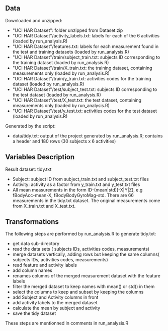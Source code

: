 Data
--------

Downloaded and unzipped:
  - "UCI HAR Dataset": folder unzipped from Dataset.zip
  - "UCI HAR Dataset"/activity_labels.txt: labels for each of the 6 activities (loaded by run_analysis.R)
  - "UCI HAR Dataset"/features.txt: labels for each measurement found in the test and training datasets (loaded by run_analysis.R)
  - "UCI HAR Dataset"/train/subject_train.txt: subjects ID corresponding to the training dataset (loaded by run_analysis.R)
  - "UCI HAR Dataset"/train/X_train.txt: the training dataset, containing measurements only (loaded by run_analysis.R)
  - "UCI HAR Dataset"/train/y_train.txt: activities codes for the training dataset (loaded by run_analysis.R)
  - "UCI HAR Dataset"/test/subject_test.txt: subjects ID corresponding to the test dataset (loaded by run_analysis.R)
  - "UCI HAR Dataset"/test/X_test.txt: the test dataset, containing measurements only (loaded by run_analysis.R)
  - "UCI HAR Dataset"/test/y_test.txt: activities codes for the test dataset (loaded by run_analysis.R)

Generated by the script:
  - data/tidy.txt: output of the project generated by run_analysis.R; contains a header and 180 rows (30 subjects x 6 activities)
  
Variables Description
---------------------
Result dataset: tidy.txt
  - Subject: subject ID from subject_train.txt and subject_test.txt files
  - Activity: activity as a factor from y_train.txt and y_test.txt files
  - All mean measurements in the form ID-(mean|std)[-X|Y|Z], e.g fBodyAcc-mean-X, fBodyBodyGyroMag-std. There are 66 measurements in the tidy.txt dataset. The original measurements come from X_train.txt and X_test.txt.
  
Transformations
---------------
The following steps are performed by run_analysis.R to generate tidy.txt:

  - get data sub-directory
  - read the data sets ( subjects IDs, activities codes, measurements)
  - merge datasets vertically, adding rows but keeping the same columns( subjects IDs, activities codes, measurements)
  - read feature and activity labels
  - add column names
  - renames columns of the merged measurement dataset with the feature labels
  - filter the merged dataset to keep names with mean() or std() in them
  - select the columns to keep and subset by keeping the columns
  - add Subject and Activity columns in front
  - add activity labels to the merged dataset
  - calculate the mean by subject and activity
  - save the tidy dataset

These steps are  mentionned in comments in run_analysis.R
